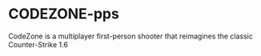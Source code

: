 # CODEZONE-pps
CodeZone is a multiplayer first-person shooter that reimagines the classic Counter-Strike 1.6 
